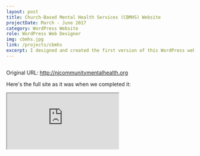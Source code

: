 ```yaml
---
layout: post
title: Church-Based Mental Health Services (CBMHS) Website 
projectDate: March - June 2017
category: WordPress Website
role: WordPress Web Designer
img: cbmhs.jpg
link: /projects/cbmhs
excerpt: I designed and created the first version of this WordPress website with a classmate my sophomore year of university. This pro-bono project was done under Human Experience Systems LLC for the CBMHS program of the non-profit community development corporation Churches Improving Communities (CIC). This marked my transition into real web development.
---
```


<img src="https://cozymaus.github.io/img/cbmhs.png" alt="" class="img-fluid"/>
<p class="caption">Original URL: <a href="http://njcommunitymentalhealth.org" target="_blank">http://njcommunitymentalhealth.org</a></p>

<p>Here's the full site as it was when we completed it:</p>

<iframe class="pdf" src="https://cozymaus.github.io/img/cbmhs.pdf"></iframe>
